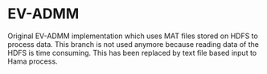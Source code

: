 # EV-ADMM
Original EV-ADMM implementation which uses MAT files stored on HDFS to process data. This branch is not used anymore because reading data of the HDFS is time consuming. This has been replaced by text file based input to Hama process. 
